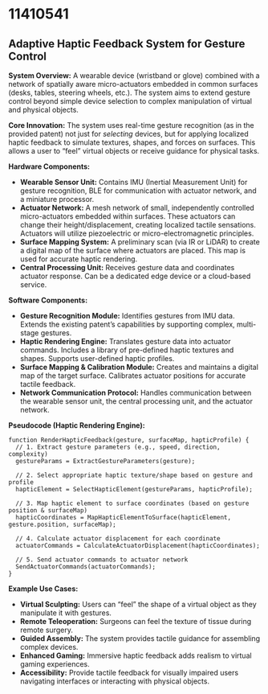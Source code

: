 # 11410541

## Adaptive Haptic Feedback System for Gesture Control

**System Overview:** A wearable device (wristband or glove) combined with a network of spatially aware micro-actuators embedded in common surfaces (desks, tables, steering wheels, etc.). The system aims to extend gesture control beyond simple device selection to complex manipulation of virtual and physical objects.

**Core Innovation:** The system uses real-time gesture recognition (as in the provided patent) not just for *selecting* devices, but for applying localized haptic feedback to simulate textures, shapes, and forces on surfaces. This allows a user to “feel” virtual objects or receive guidance for physical tasks.

**Hardware Components:**

*   **Wearable Sensor Unit:** Contains IMU (Inertial Measurement Unit) for gesture recognition, BLE for communication with actuator network, and a miniature processor.
*   **Actuator Network:**  A mesh network of small, independently controlled micro-actuators embedded within surfaces. These actuators can change their height/displacement, creating localized tactile sensations.  Actuators will utilize piezoelectric or micro-electromagnetic principles.
*   **Surface Mapping System:** A preliminary scan (via IR or LiDAR) to create a digital map of the surface where actuators are placed. This map is used for accurate haptic rendering.
*   **Central Processing Unit:** Receives gesture data and coordinates actuator response. Can be a dedicated edge device or a cloud-based service.

**Software Components:**

*   **Gesture Recognition Module:**  Identifies gestures from IMU data.  Extends the existing patent’s capabilities by supporting complex, multi-stage gestures.
*   **Haptic Rendering Engine:** Translates gesture data into actuator commands.  Includes a library of pre-defined haptic textures and shapes. Supports user-defined haptic profiles.
*   **Surface Mapping & Calibration Module:** Creates and maintains a digital map of the target surface. Calibrates actuator positions for accurate tactile feedback.
*   **Network Communication Protocol:**  Handles communication between the wearable sensor unit, the central processing unit, and the actuator network.

**Pseudocode (Haptic Rendering Engine):**

```
function RenderHapticFeedback(gesture, surfaceMap, hapticProfile) {
  // 1. Extract gesture parameters (e.g., speed, direction, complexity)
  gestureParams = ExtractGestureParameters(gesture);

  // 2. Select appropriate haptic texture/shape based on gesture and profile
  hapticElement = SelectHapticElement(gestureParams, hapticProfile);

  // 3. Map haptic element to surface coordinates (based on gesture position & surfaceMap)
  hapticCoordinates = MapHapticElementToSurface(hapticElement, gesture.position, surfaceMap);

  // 4. Calculate actuator displacement for each coordinate
  actuatorCommands = CalculateActuatorDisplacement(hapticCoordinates);

  // 5. Send actuator commands to actuator network
  SendActuatorCommands(actuatorCommands);
}
```

**Example Use Cases:**

*   **Virtual Sculpting:** Users can “feel” the shape of a virtual object as they manipulate it with gestures.
*   **Remote Teleoperation:** Surgeons can feel the texture of tissue during remote surgery.
*   **Guided Assembly:**  The system provides tactile guidance for assembling complex devices.
*   **Enhanced Gaming:**  Immersive haptic feedback adds realism to virtual gaming experiences.
*   **Accessibility:** Provide tactile feedback for visually impaired users navigating interfaces or interacting with physical objects.